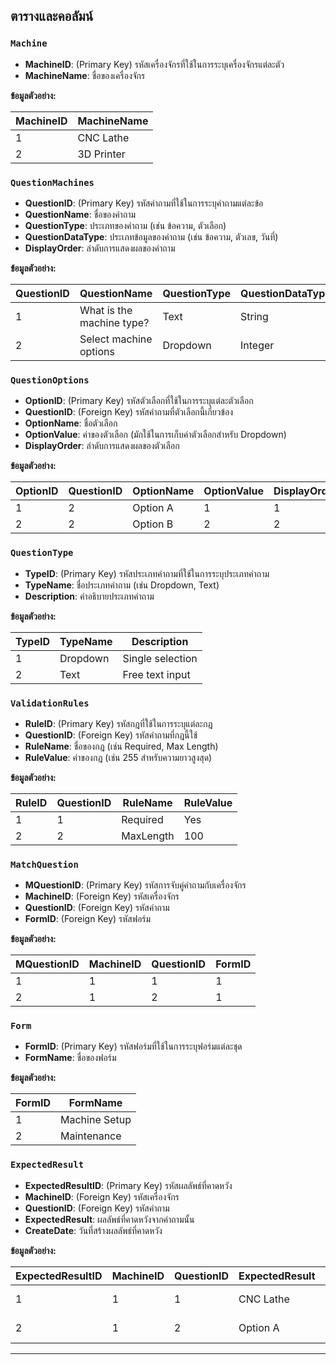 ## ตารางและคอลัมน์

### `Machine`
- **MachineID**: (Primary Key) รหัสเครื่องจักรที่ใช้ในการระบุเครื่องจักรแต่ละตัว
- **MachineName**: ชื่อของเครื่องจักร

**ข้อมูลตัวอย่าง:**

| MachineID | MachineName |
|-----------|-------------|
| 1         | CNC Lathe    |
| 2         | 3D Printer   |

### `QuestionMachines`
- **QuestionID**: (Primary Key) รหัสคำถามที่ใช้ในการระบุคำถามแต่ละข้อ
- **QuestionName**: ชื่อของคำถาม
- **QuestionType**: ประเภทของคำถาม (เช่น ข้อความ, ตัวเลือก)
- **QuestionDataType**: ประเภทข้อมูลของคำถาม (เช่น ข้อความ, ตัวเลข, วันที่)
- **DisplayOrder**: ลำดับการแสดงผลของคำถาม

**ข้อมูลตัวอย่าง:**

| QuestionID | QuestionName               | QuestionType | QuestionDataType | DisplayOrder |
|------------|----------------------------|--------------|------------------|--------------|
| 1          | What is the machine type?  | Text         | String           | 1            |
| 2          | Select machine options     | Dropdown     | Integer          | 2            |

### `QuestionOptions`
- **OptionID**: (Primary Key) รหัสตัวเลือกที่ใช้ในการระบุแต่ละตัวเลือก
- **QuestionID**: (Foreign Key) รหัสคำถามที่ตัวเลือกนี้เกี่ยวข้อง
- **OptionName**: ชื่อตัวเลือก
- **OptionValue**: ค่าของตัวเลือก (มักใช้ในการเก็บค่าตัวเลือกสำหรับ Dropdown)
- **DisplayOrder**: ลำดับการแสดงผลของตัวเลือก

**ข้อมูลตัวอย่าง:**

| OptionID | QuestionID | OptionName   | OptionValue | DisplayOrder |
|----------|------------|--------------|-------------|--------------|
| 1        | 2          | Option A     | 1           | 1            |
| 2        | 2          | Option B     | 2           | 2            |

### `QuestionType`
- **TypeID**: (Primary Key) รหัสประเภทคำถามที่ใช้ในการระบุประเภทคำถาม
- **TypeName**: ชื่อประเภทคำถาม (เช่น Dropdown, Text)
- **Description**: คำอธิบายประเภทคำถาม

**ข้อมูลตัวอย่าง:**

| TypeID | TypeName  | Description        |
|--------|-----------|--------------------|
| 1      | Dropdown  | Single selection   |
| 2      | Text      | Free text input    |

### `ValidationRules`
- **RuleID**: (Primary Key) รหัสกฎที่ใช้ในการระบุแต่ละกฎ
- **QuestionID**: (Foreign Key) รหัสคำถามที่กฎนี้ใช้
- **RuleName**: ชื่อของกฎ (เช่น Required, Max Length)
- **RuleValue**: ค่าของกฎ (เช่น 255 สำหรับความยาวสูงสุด)

**ข้อมูลตัวอย่าง:**

| RuleID | QuestionID | RuleName  | RuleValue |
|--------|------------|-----------|-----------|
| 1      | 1          | Required  | Yes       |
| 2      | 2          | MaxLength | 100       |

### `MatchQuestion`
- **MQuestionID**: (Primary Key) รหัสการจับคู่คำถามกับเครื่องจักร
- **MachineID**: (Foreign Key) รหัสเครื่องจักร
- **QuestionID**: (Foreign Key) รหัสคำถาม
- **FormID**: (Foreign Key) รหัสฟอร์ม

**ข้อมูลตัวอย่าง:**

| MQuestionID | MachineID | QuestionID | FormID |
|-------------|-----------|------------|--------|
| 1           | 1         | 1          | 1      |
| 2           | 1         | 2          | 1      |

### `Form`
- **FormID**: (Primary Key) รหัสฟอร์มที่ใช้ในการระบุฟอร์มแต่ละชุด
- **FormName**: ชื่อของฟอร์ม

**ข้อมูลตัวอย่าง:**

| FormID | FormName      |
|--------|---------------|
| 1      | Machine Setup |
| 2      | Maintenance   |

### `ExpectedResult`
- **ExpectedResultID**: (Primary Key) รหัสผลลัพธ์ที่คาดหวัง
- **MachineID**: (Foreign Key) รหัสเครื่องจักร
- **QuestionID**: (Foreign Key) รหัสคำถาม
- **ExpectedResult**: ผลลัพธ์ที่คาดหวังจากคำถามนั้น
- **CreateDate**: วันที่สร้างผลลัพธ์ที่คาดหวัง

**ข้อมูลตัวอย่าง:**

| ExpectedResultID | MachineID | QuestionID | ExpectedResult | CreateDate |
|------------------|-----------|------------|----------------|------------|
| 1                | 1         | 1          | CNC Lathe      | 2024-08-01 |
| 2                | 1         | 2          | Option A       | 2024-08-01 |

---

